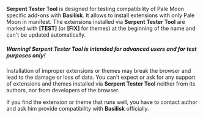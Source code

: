 **Serpent Tester Tool** is designed for testing compatibility of Pale Moon specific add-ons with **Basilisk**. It allows to install extensions with only Pale Moon in manifest. The extensions installed via **Serpent Tester Tool** are marked with **[TEST]** (or **[FIX]** for themes) at the beginning of the name and can't be updated automatically.

##### Warning! Serpent Tester Tool is intended for advanced users and for test purposes only!

Installation of improper extensions or themes may break the browser and lead to the damage or loss of data. You can't expect or ask for any support of extensions and themes installed via **Serpent Tester Tool** neither from its authors, nor from developers of the browser. 

If you find the extension or theme that runs well, you have to contact author and ask him provide compatibility with **Basilisk** officially.
